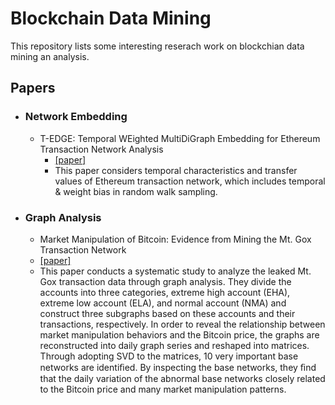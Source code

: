 # Blockchain Data Mining

This repository lists some interesting reserach work on blockchian data mining an analysis.

## Papers

* ### Network Embedding
  * T-EDGE: Temporal WEighted MultiDiGraph Embedding for Ethereum Transaction Network Analysis
    * [[paper]](https://arxiv.org/abs/1905.08038)  
    * This paper considers temporal characteristics and transfer values of Ethereum transaction network, which includes temporal & weight bias in random walk sampling.
    
* ### Graph Analysis
  * Market Manipulation of Bitcoin: Evidence from Mining the Mt. Gox Transaction Network
  * [[paper]](https://arxiv.org/abs/1902.01941)
  * This paper conducts a systematic study to analyze the leaked Mt. Gox transaction data through graph analysis. They divide the accounts into three categories, extreme high account (EHA), extreme low account (ELA), and normal account (NMA) and  construct three subgraphs based on these accounts and their transactions, respectively. In order to reveal the relationship between market manipulation behaviors and the Bitcoin price, the graphs are reconstructed into daily graph series and reshaped into matrices. Through adopting SVD to the matrices, 10 very important base networks are identiﬁed. By inspecting the base networks, they ﬁnd that the daily variation of the abnormal base networks closely related to the Bitcoin price and many market manipulation patterns.
